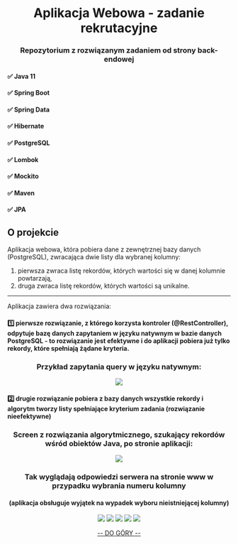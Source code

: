 <h1 align="center">Aplikacja Webowa - zadanie rekrutacyjne</h1>
<h3 align="center">Repozytorium z rozwiązanym zadaniem od strony back-endowej</h3>

<!-- TECHNOLOGIE -->

<h4 align="left">✅ Java 11</h4>
<h4 align="left">✅ Spring Boot</h4>
<h4 align="left">✅ Spring Data</h4>
<h4 align="left">✅ Hibernate</h4>
<h4 align="left">✅ PostgreSQL</h4>
<h4 align="left">✅ Lombok</h4>
<h4 align="left">✅ Mockito</h4>
<h4 align="left">✅ Maven</h4>
<h4 align="left">✅ JPA</h4>

<!-- OPIS DZIAŁANIA APLIKACJI -->
## O projekcie

Aplikacja webowa, która pobiera dane z zewnętrznej bazy danych (PostgreSQL), zwracająca dwie listy dla wybranej kolumny:
1) pierwsza zwraca listę rekordów, których wartości się w danej kolumnie powtarzają,
2) druga zwraca listę rekordów, których wartości są unikalne.

____________________________

Aplikacja zawiera dwa rozwiązania:
<h4 align="left">1️⃣ pierwsze rozwiązanie, z którego korzysta kontroler (@RestController), odpytuje bazę danych zapytaniem w języku natywnym w bazie danych PostgreSQL - to rozwiązanie jest efektywne i do aplikacji pobiera już tylko rekordy, które spełniają żądane kryteria.</h4>

<h3 align="center">Przykład zapytania query w języku natywnym:</h3>

<div align="center">
  <img src="https://github.com/stepbart/suncodeRecruitment/blob/main/nativeNamedQuery.png">
</div>

<h4 align="left">2️⃣ drugie rozwiązanie pobiera z bazy danych wszystkie rekordy i algorytm tworzy listy spełniające kryterium zadania (rozwiązanie nieefektywne)</h4>

<h3 align="center">Screen z rozwiązania algorytmicznego, szukający rekordów wśród obiektów Java, po stronie aplikacji:</h3>

<div align="center">
  <img src="https://github.com/stepbart/suncodeRecruitment/blob/main/rozwiazanieAlgorytmiczne.png">
</div>

<h3 align="center">Tak wyglądają odpowiedzi serwera na stronie www w przypadku wybrania numeru kolumny</h3>
<h4 align="center">(aplikacja obsługuje wyjątek na wypadek wyboru nieistniejącej kolumny)</h4>
<div align="center">
  <img src="https://github.com/stepbart/suncodeRecruitment/blob/main/kolumna1.png">
  <img src="https://github.com/stepbart/suncodeRecruitment/blob/main/kolumna2.png">
  <img src="https://github.com/stepbart/suncodeRecruitment/blob/main/kolumna3.png">
  <img src="https://github.com/stepbart/suncodeRecruitment/blob/main/kolumna4.png">
  <img src="https://github.com/stepbart/suncodeRecruitment/blob/main/z%C5%82yNumerKolumny.png">  
</div>

<p align="center"><a href="#top">-- DO GÓRY --</a></p>
